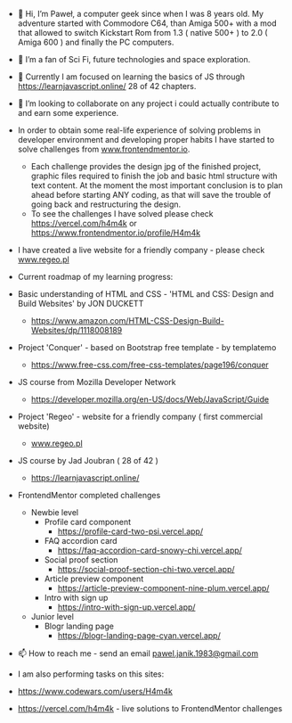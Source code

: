 - 👋 Hi, I’m Paweł, a computer geek since when I was 8 years old. My adventure started with Commodore C64, than Amiga 500+ with a mod that allowed to switch Kickstart Rom from 1.3 ( native 500+ ) to 2.0 ( Amiga 600 ) and finally the PC computers. 
- 👀 I’m a fan of Sci Fi, future technologies and space exploration. 
- 🌱 Currently I am focused on learning the basics of JS through https://learnjavascript.online/ 28 of 42 chapters.
- 💞️ I’m looking to collaborate on any project i could actually contribute to and earn some experience.
-    In order to obtain some real-life experience of solving problems in developer environment and developing proper habits I have started to solve challenges from www.frontendmentor.io.
     -    Each challenge provides the design jpg of the finished project, graphic files required to finish the job and basic html structure with text content.
     At the moment the most important conclusion is to plan ahead before starting ANY coding, as that will save the trouble of going back and restructuring the design.
     -    To see the challenges I have solved please check https://vercel.com/h4m4k or https://www.frontendmentor.io/profile/H4m4k
-    I have created a live website for a friendly company - please check www.regeo.pl


-    Current roadmap of my learning progress:
-    Basic understanding of HTML and CSS - 'HTML and CSS: Design and Build Websites' by JON DUCKETT
     - https://www.amazon.com/HTML-CSS-Design-Build-Websites/dp/1118008189
-    Project 'Conquer' - based on Bootstrap free template - by templatemo
     - https://www.free-css.com/free-css-templates/page196/conquer
-    JS course from Mozilla Developer Network 
     - https://developer.mozilla.org/en-US/docs/Web/JavaScript/Guide
-    Project 'Regeo' - website for a friendly company ( first commercial website)
     - www.regeo.pl
-    JS course by Jad Joubran ( 28 of 42 )
     - https://learnjavascript.online/
-    FrontendMentor completed challenges 
     -    Newbie level
          -    Profile card component
               -    https://profile-card-two-psi.vercel.app/
          -    FAQ accordion card
               -    https://faq-accordion-card-snowy-chi.vercel.app/
          -    Social proof section
               -    https://social-proof-section-chi-two.vercel.app/
          -    Article preview component
               -    https://article-preview-component-nine-plum.vercel.app/
          -    Intro with sign up
               -    https://intro-with-sign-up.vercel.app/
     -    Junior level
          -    Blogr landing page
               -    https://blogr-landing-page-cyan.vercel.app/




- 📫 How to reach me - send an email pawel.janik.1983@gmail.com
- I am also performing tasks on this sites:
- https://www.codewars.com/users/H4m4k
- https://vercel.com/h4m4k - live solutions to FrontendMentor challenges
<!---
H4m4k/H4m4k is a ✨ special ✨ repository because its `README.md` (this file) appears on your GitHub profile.
You can click the Preview link to take a https://www.codewars.com/dashboard
- look at your changes.
--->
